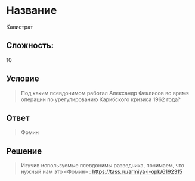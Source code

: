 # Название
Калистрат
## Сложность: 
10

## Условие
> Под каким псевдонимом работал Александр Феклисов во время операции по урегулированию Карибского кризиса 1962 года?  

## Ответ
> Фомин 
## Решение
> Изучив используемые псевдонимы разведчика, понимаем, что нужный нам это «Фомин» : https://tass.ru/armiya-i-opk/6192315